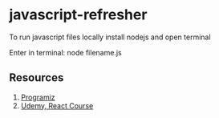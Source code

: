 # javascript-refresher

To run javascript files locally install nodejs and open terminal

Enter in terminal: node filename.js

## Resources

1. [Programiz](https://www.programiz.com/)
2. [Udemy, React Course](https://www.udemy.com/course/react-the-complete-guide-incl-redux/)
